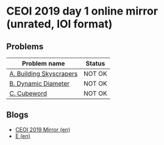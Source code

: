 # CEOI 2019 day 1 online mirror (unrated, IOI format)

## Problems

| Problem name                                                   | Status |
| -------------------------------------------------------------- | ------ |
| [A. Building Skyscrapers](problems/A._Building_Skyscrapers.md) | NOT OK |
| [B. Dynamic Diameter](problems/B._Dynamic_Diameter.md)         | NOT OK |
| [C. Cubeword](problems/C._Cubeword.md)                         | NOT OK |

## Blogs

- [CEOI 2019 Mirror (en)](<blogs/CEOI_2019_Mirror_(en).md>)
- [E (en)](<blogs/E_(en).md>)

